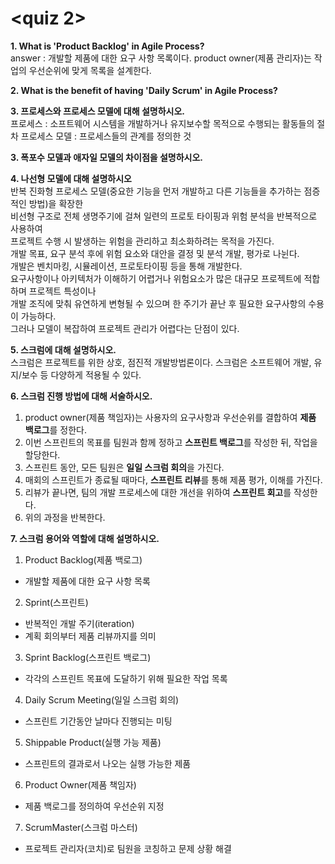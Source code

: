<quiz 2>
========

**1. What is 'Product Backlog' in Agile Process?**  
answer : 개발할 제품에 대한 요구 사항 목록이다. product owner(제품 관리자)는 작업의 우선순위에 맞게 목록을 설계한다.  

**2. What is the benefit of having 'Daily Scrum' in Agile Process?**  
  
**3. 프로세스와 프로세스 모델에 대해 설명하시오.**  
프로세스 : 소프트웨어 시스템을 개발하거나 유지보수할 목적으로 수행되는 활동들의 절차
프로세스 모델 : 프로세스들의 관계를 정의한 것
  
**3. 폭포수 모델과 애자일 모델의 차이점을 설명하시오.**  

**4. 나선형 모델에 대해 설명하시오**  
반복 진화형 프로세스 모델(중요한 기능을 먼저 개발하고 다른 기능들을 추가하는 점증적인 방법)을 확장한  
비선형 구조로 전체 생명주기에 걸쳐 일련의 프로토 타이핑과 위험 분석을 반복적으로 사용하여  
프로젝트 수행 시 발생하는 위험을 관리하고 최소화하려는 목적을 가진다.  
개발 목표, 요구 분석 후에 위험 요소와 대안을 결정 및 분석 개발, 평가로 나뉜다.  
개발은 벤치마킹, 시뮬레이션, 프로토타이핑 등을 통해 개발한다.  
요구사항이나 아키텍처가 이해하기 어렵거나 위험요소가 많은 대규모 프로젝트에 적합하며 프로젝트 특성이나  
개발 조직에 맞춰 유연하게 변형될 수 있으며 한 주기가 끝난 후 필요한 요구사항의 수용이 가능하다.  
그러나 모델이 복잡하여 프로젝트 관리가 어렵다는 단점이 있다.  
  
**5. 스크럼에 대해 설명하시오.**  
스크럼은 프로젝트를 위한 상호, 점진적 개발방법론이다. 스크럼은 소프트웨어 개발, 유지/보수 등 다양하게 적용될 수 있다.

**6. 스크럼 진행 방법에 대해 서술하시오.**  
1. product owner(제품 책임자)는 사용자의 요구사항과 우선순위를 결합하여 **제품 백로그**를 정한다.  
2. 이번 스프린트의 목표를 팀원과 함께 정하고 **스프린트 백로그**를 작성한 뒤, 작업을 할당한다.  
3. 스프린트 동안, 모든 팀원은 **일일 스크럼 회의**을 가진다.  
4. 매회의 스프린트가 종료될 때마다, **스프린트 리뷰**를 통해 제품 평가, 이해를 가진다.  
5. 리뷰가 끝나면, 팀의 개발 프로세스에 대한 개선을 위하여 **스프린트 회고**를 작성한다.  
6. 위의 과정을 반복한다.  

**7. 스크럼 용어와 역할에 대해 설명하시오.**  
  
1. Product Backlog(제품 백로그)  
* 개발할 제품에 대한 요구 사항 목록  
  
2. Sprint(스프린트)
* 반복적인 개발 주기(iteration)  
* 계획 회의부터 제품 리뷰까지를 의미  
  
3. Sprint Backlog(스프린트 백로그) 
* 각각의 스프린트 목표에 도달하기 위해 필요한 작업 목록

4. Daily Scrum Meeting(일일 스크럼 회의)
* 스프린트 기간동안 날마다 진행되는 미팅

5. Shippable Product(실행 가능 제품)
* 스프린트의 결과로서 나오는 실행 가능한 제품

6. Product Owner(제품 책임자)
* 제품 백로그를 정의하여 우선순위 지정

7. ScrumMaster(스크럼 마스터)
* 프로젝트 관리자(코치)로 팀원을 코칭하고 문제 상황 해결
